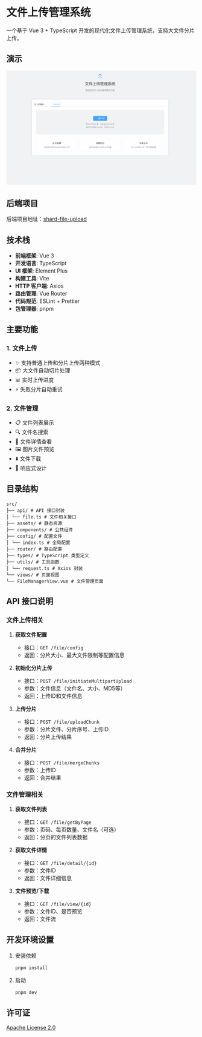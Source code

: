 # 文件上传管理系统

一个基于 Vue 3 + TypeScript 开发的现代化文件上传管理系统，支持大文件分片上传。

## 演示

![演示](./github-gif.gif)

## 后端项目

后端项目地址：[shard-file-upload](https://github.com/uluckyXH/shard-file-upload)

## 技术栈

- **前端框架**: Vue 3
- **开发语言**: TypeScript
- **UI 框架**: Element Plus
- **构建工具**: Vite
- **HTTP 客户端**: Axios
- **路由管理**: Vue Router
- **代码规范**: ESLint + Prettier
- **包管理器**: pnpm

## 主要功能

### 1. 文件上传

- ✨ 支持普通上传和分片上传两种模式
- 📦 大文件自动切片处理
- 📊 实时上传进度
- ⚡ 失败分片自动重试

### 2. 文件管理

- 📋 文件列表展示
- 🔍 文件名搜索
- 📄 文件详情查看
- 🖼️ 图片文件预览
- ⬇️ 文件下载
- 📱 响应式设计

## 目录结构

```
src/
├── api/ # API 接口封装
│ └── file.ts # 文件相关接口
├── assets/ # 静态资源
├── components/ # 公共组件
├── config/ # 配置文件
│ └── index.ts # 全局配置
├── router/ # 路由配置
├── types/ # TypeScript 类型定义
├── utils/ # 工具函数
│ └── request.ts # Axios 封装
└── views/ # 页面视图
└── FileManagerView.vue # 文件管理页面
```

## API 接口说明

### 文件上传相关

1. **获取文件配置**

   - 接口：`GET /file/config`
   - 返回：分片大小、最大文件限制等配置信息

2. **初始化分片上传**

   - 接口：`POST /file/initiateMultipartUpload`
   - 参数：文件信息（文件名、大小、MD5等）
   - 返回：上传ID和文件信息

3. **上传分片**

   - 接口：`POST /file/uploadChunk`
   - 参数：分片文件、分片序号、上传ID
   - 返回：分片上传结果

4. **合并分片**
   - 接口：`POST /file/mergeChunks`
   - 参数：上传ID
   - 返回：合并结果

### 文件管理相关

1. **获取文件列表**

   - 接口：`GET /file/getByPage`
   - 参数：页码、每页数量、文件名（可选）
   - 返回：分页的文件列表数据

2. **获取文件详情**

   - 接口：`GET /file/detail/{id}`
   - 参数：文件ID
   - 返回：文件详细信息

3. **文件预览/下载**
   - 接口：`GET /file/view/{id}`
   - 参数：文件ID、是否预览
   - 返回：文件流

## 开发环境设置

1. 安装依赖

   ```bash
   pnpm install
   ```

2. 启动

   ```bash
   pnpm dev
   ```

## 许可证

[Apache License 2.0](LICENSE)
